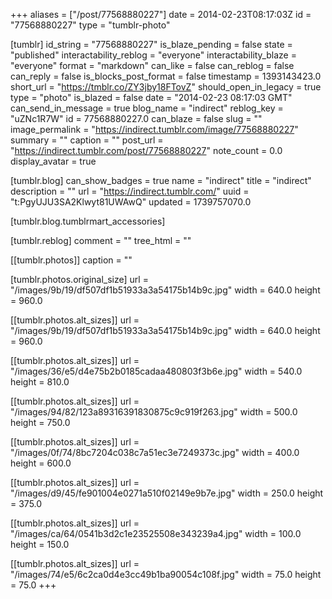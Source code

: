 +++
aliases = ["/post/77568880227"]
date = 2014-02-23T08:17:03Z
id = "77568880227"
type = "tumblr-photo"

[tumblr]
id_string = "77568880227"
is_blaze_pending = false
state = "published"
interactability_reblog = "everyone"
interactability_blaze = "everyone"
format = "markdown"
can_like = false
can_reblog = false
can_reply = false
is_blocks_post_format = false
timestamp = 1393143423.0
short_url = "https://tmblr.co/ZY3jby18FTovZ"
should_open_in_legacy = true
type = "photo"
is_blazed = false
date = "2014-02-23 08:17:03 GMT"
can_send_in_message = true
blog_name = "indirect"
reblog_key = "uZNc1R7W"
id = 77568880227.0
can_blaze = false
slug = ""
image_permalink = "https://indirect.tumblr.com/image/77568880227"
summary = ""
caption = ""
post_url = "https://indirect.tumblr.com/post/77568880227"
note_count = 0.0
display_avatar = true

[tumblr.blog]
can_show_badges = true
name = "indirect"
title = "indirect"
description = ""
url = "https://indirect.tumblr.com/"
uuid = "t:PgyUJU3SA2Klwyt81UWAwQ"
updated = 1739757070.0

[tumblr.blog.tumblrmart_accessories]

[tumblr.reblog]
comment = ""
tree_html = ""

[[tumblr.photos]]
caption = ""

[tumblr.photos.original_size]
url = "/images/9b/19/df507df1b51933a3a54175b14b9c.jpg"
width = 640.0
height = 960.0

[[tumblr.photos.alt_sizes]]
url = "/images/9b/19/df507df1b51933a3a54175b14b9c.jpg"
width = 640.0
height = 960.0

[[tumblr.photos.alt_sizes]]
url = "/images/36/e5/d4e75b2b0185cadaa480803f3b6e.jpg"
width = 540.0
height = 810.0

[[tumblr.photos.alt_sizes]]
url = "/images/94/82/123a89316391830875c9c919f263.jpg"
width = 500.0
height = 750.0

[[tumblr.photos.alt_sizes]]
url = "/images/0f/74/8bc7204c038c7a51ec3e7249373c.jpg"
width = 400.0
height = 600.0

[[tumblr.photos.alt_sizes]]
url = "/images/d9/45/fe901004e0271a510f02149e9b7e.jpg"
width = 250.0
height = 375.0

[[tumblr.photos.alt_sizes]]
url = "/images/ca/64/0541b3d2c1e23525508e343239a4.jpg"
width = 100.0
height = 150.0

[[tumblr.photos.alt_sizes]]
url = "/images/74/e5/6c2ca0d4e3cc49b1ba90054c108f.jpg"
width = 75.0
height = 75.0
+++
